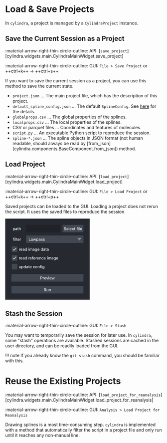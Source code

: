 # Load & Save Projects

In `cylindra`, a project is managed by a `CylindraProject` instance.

## Save the Current Session as a Project

:material-arrow-right-thin-circle-outline: API: [`save_project`][cylindra.widgets.main.CylindraMainWidget.save_project]

:material-arrow-right-thin-circle-outline: GUI: `File > Save Project` or ++ctrl+k++ &rarr; ++ctrl+s++

If you want to save the current session as a project, you can use this method to save
the current state.

- `project.json` ... The main project file, which has the description of this project.
- `default_spline_config.json` ... The default `SplineConfig`. See [here](spline/config.md)
  for the details.
- `globalprops.csv` ... The global properties of the splines.
- `localprops.csv` ... The local properties of the splines.
- CSV or parquet files ... Coordinates and features of molecules.
- `script.py` ... An executable Python script to reproduce the session.
- `spline-*.json` ... The spline objects in JSON format (not human readable, should
  always be read by [from_json][cylindra.components.BaseComponent.from_json]) method.

## Load Project

:material-arrow-right-thin-circle-outline: API: [`load_project`][cylindra.widgets.main.CylindraMainWidget.load_project]

:material-arrow-right-thin-circle-outline: GUI: `File > Load Project` or ++ctrl+k++ &rarr; ++ctrl+p++

Saved projects can be loaded to the GUI. Loading a project does not rerun the script.
It uses the saved files to reproduce the session.

![Load Project](images/load_project.png)


## Stash the Session

:material-arrow-right-thin-circle-outline: GUI: `File > Stash`

You may want to temporarily save the session for later use. In `cylindra`, some "stash"
operations are available. Stashed sessions are cached in the user directory, and can be
readily loaded from the GUI.

!!! note
    If you already know the `git stash` command, you should be familiar with this.

# Reuse the Existing Projects

:material-arrow-right-thin-circle-outline: API: [`load_project_for_reanalysis`][cylindra.widgets.main.CylindraMainWidget.load_project_for_reanalysis]

:material-arrow-right-thin-circle-outline: GUI: `Analysis > Load Project for Reanalysis`

Drawing splines is a most time-consuming step. `cylindra` is implemented with a method
that automatically filter the script in a project file and only run until it reaches
any non-manual line.
